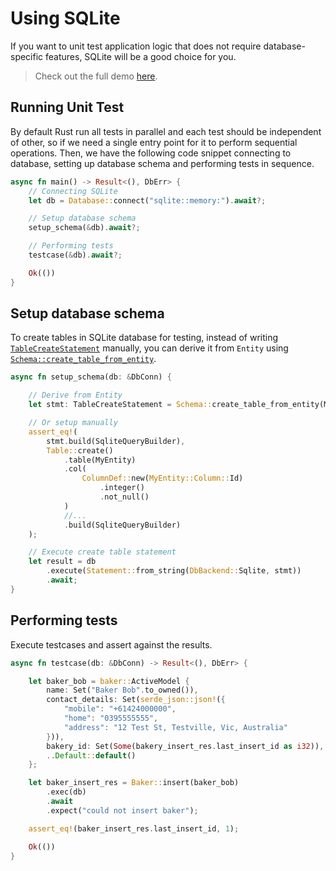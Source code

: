 # Using SQLite

If you want to unit test application logic that does not require database-specific features, SQLite will be a good choice for you.

> Check out the full demo [here](https://github.com/SeaQL/sea-orm/blob/master/tests/basic.rs).

## Running Unit Test

By default Rust run all tests in parallel and each test should be independent of other, so if we need a single entry point for it to perform sequential operations. Then, we have the following code snippet connecting to database, setting up database schema and performing tests in sequence.

```rust
async fn main() -> Result<(), DbErr> {
    // Connecting SQLite
    let db = Database::connect("sqlite::memory:").await?;

    // Setup database schema
    setup_schema(&db).await?;

    // Performing tests
    testcase(&db).await?;

    Ok(())
}
```

## Setup database schema

To create tables in SQLite database for testing, instead of writing [`TableCreateStatement`](https://docs.rs/sea-query/*/sea_query/table/struct.TableCreateStatement.html) manually, you can derive it from `Entity` using [`Schema::create_table_from_entity`](https://docs.rs/sea-orm/0.*/sea_orm/schema/struct.Schema.html#method.create_table_from_entity).

```rust
async fn setup_schema(db: &DbConn) {

    // Derive from Entity
    let stmt: TableCreateStatement = Schema::create_table_from_entity(MyEntity);

    // Or setup manually
    assert_eq!(
        stmt.build(SqliteQueryBuilder),
        Table::create()
            .table(MyEntity)
            .col(
                ColumnDef::new(MyEntity::Column::Id)
                    .integer()
                    .not_null()
            )
            //...
            .build(SqliteQueryBuilder)
    );

    // Execute create table statement
    let result = db
        .execute(Statement::from_string(DbBackend::Sqlite, stmt))
        .await;
}
```

## Performing tests

Execute testcases and assert against the results.

```rust
async fn testcase(db: &DbConn) -> Result<(), DbErr> {

    let baker_bob = baker::ActiveModel {
        name: Set("Baker Bob".to_owned()),
        contact_details: Set(serde_json::json!({
            "mobile": "+61424000000",
            "home": "0395555555",
            "address": "12 Test St, Testville, Vic, Australia"
        })),
        bakery_id: Set(Some(bakery_insert_res.last_insert_id as i32)),
        ..Default::default()
    };

    let baker_insert_res = Baker::insert(baker_bob)
        .exec(db)
        .await
        .expect("could not insert baker");

    assert_eq!(baker_insert_res.last_insert_id, 1);

    Ok(())
}
```
